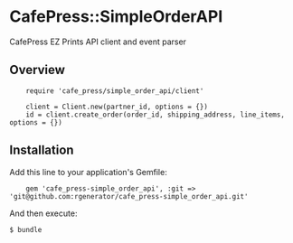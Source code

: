 # CafePress::SimpleOrderAPI

CafePress EZ Prints API client and event parser

## Overview
```
    require 'cafe_press/simple_order_api/client'

    client = Client.new(partner_id, options = {})
    id = client.create_order(order_id, shipping_address, line_items, options = {})
```
## Installation

Add this line to your application's Gemfile:
```
    gem 'cafe_press-simple_order_api', :git => 'git@github.com:rgenerator/cafe_press-simple_order_api.git'
```
And then execute:

    $ bundle